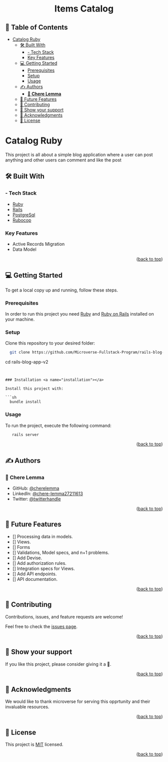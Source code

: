 <a name="readme-top"></a>

<div align="center">
  <h1><b> Items Catalog </b></h1>
</div>


## 📗 Table of Contents

- [Catalog Ruby ](#catalog-ruby-)
  - [🛠 Built With ](#-built-with-)
    - [- Tech Stack ](#--tech-stack-)
    - [Key Features ](#key-features-)
  - [💻 Getting Started ](#-getting-started-)
    - [Prerequisites ](#prerequisites-)
    - [Setup ](#setup-)
    - [Usage ](#usage-)
  - [✍️ Authors ](#️-authors-)
    - [👤 **Chere Lemma**](#-chere-lemma)
  - [🔭 Future Features ](#-future-features-)
  - [🤝 Contributing ](#-contributing-)
  - [💖 Show your support ](#-show-your-support-)
  - [🙏 Acknowledgments ](#-acknowledgments-)
  - [📝  License ](#--license-)


# Catalog Ruby <a name="about-project"></a>

This project is all about a simple blog application where a user can post anything and other users can comment and like the post

## 🛠 Built With <a name="built-with"></a>

### - Tech Stack <a name="tech-stack"></a>

  <ul>
    <li><a href="https://www.ruby-lang.org/en/">Ruby</a></li>
    <li><a href="https://rubyonrails.org/">Rails</a></li>
    <li><a href="https://www.postgresql.org/">PostgreSql</a></li>
    <li><a href="https://rubocop.org/">Rubocop</a></li>
  </ul>

### Key Features <a name="key-features"></a>

- Active Records Migration
- Data Model

<p align="right">(<a href="#readme-top">back to top</a>)</p>

## 💻 Getting Started <a name="getting-started"></a>

To get a local copy up and running, follow these steps.

### Prerequisites <a name="prerequisites"></a>

In order to run this project you need [Ruby](https://www.ruby-lang.org/en/) and [Ruby on Rails](https://rubyonrails.org/) installed on your machine.


### Setup <a name="setup"></a>

Clone this repository to your desired folder:

```sh
  git clone https://github.com/Microverse-Fullstack-Program/rails-blog-app-v2
```
   cd rails-blog-app-v2
   
```


### Installation <a name="installation"></a>

Install this project with:

```sh
  bundle install
```

### Usage <a name="usage"></a>

To run the project, execute the following command:

```sh
   rails server
```

<p align="right">(<a href="#readme-top">back to top</a>)</p>

## ✍️ Authors <a name="authors"></a>

### 👤 **Chere Lemma**

- GitHub: [@cherelemma](https://github.com/cherelemma)
- LinkedIn: [@chere-lemma27211613](https://www.linkedin.com/in/chere-lemma27211613)
- Twitter: [@twitterhandle](https://twitter.com/Chere21271613)

<p align="right">(<a href="#readme-top">back to top</a>)</p>

## 🔭 Future Features <a name="future-features"></a>

- [] Processing data in models.
- [] Views.
- [] Forms
- [] Validations, Model specs, and n+1 problems.
- [] Add Devise.
- [] Add authorization rules.
- [] Integration specs for Views.
- [] Add API endpoints.
- [] API documentation.
  
<p align="right">(<a href="#readme-top">back to top</a>)</p>

## 🤝 Contributing <a name="contributing"></a>

Contributions, issues, and feature requests are welcome!

Feel free to check the [issues page](https://github.com/Microverse-Fullstack-Program/rails-blog-app-v2/issues).

<p align="right">(<a href="#readme-top">back to top</a>)</p>


## 💖 Show your support <a name="support"></a>

If you like this project, please consider giving it a 🌟.

<p align="right">(<a href="#readme-top">back to top</a>)</p>


## 🙏 Acknowledgments <a name="acknowledgements"></a>

We would like to thank microverse for serving this opprtunity and their invaluable resources.


<p align="right">(<a href="#readme-top">back to top</a>)</p>


## 📝  License <a name="license"></a>

This project is [MIT](./LICENSE) licensed.

<p align="right">(<a href="#readme-top">back to top</a>)</p>
